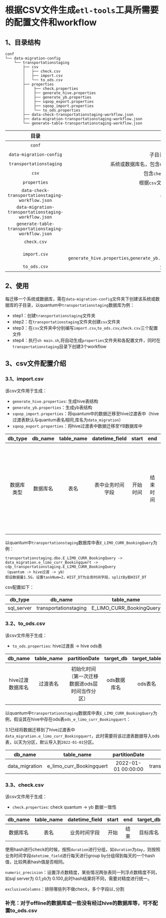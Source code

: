 # 根据CSV文件生成`etl-tools`工具所需要的配置文件和workflow

## 1、目录结构
```
conf
└── data-migration-config
    └── transportationstaging
        ├── csv
        │   ├── check.csv
        │   ├── import.csv
        │   └── to_ods.csv
        ├── properties
        │    ├── check.properties
        │    ├── generate_hive.properties
        │    ├── generate_yb.properties
        │    ├── sqoop_export.properties
        │    ├── sqoop_import.properties
        │    └── to_ods.properties
        ├── data-check-transportationstaging-workflow.json
        ├── data-migration-transportationstaging-workflow.json
        └── generate-table-transportationstaging-workflow.json
```
| 目录 | 说明 |
| :----: | :----: |
| `conf` | 配置信息根目录 |
| `data-migration-config` | 子目录包含个系统或数据库文件夹 |
| `transportationstaging` | 系统或数据库名，包含csv配置信息和生成的properties以及workflow|
| `csv` | 包含`check.csv`,`import.csv`,`to_ods.csv`|
| `properties` | 根据`csv`文件夹下的csv文件生成的配置文件|
| `data-check-transportationstaging-workflow.json` | data check的workflow|
| `data-migration-transportationstaging-workflow.json` | 数据迁移的workflow|
| `generate-table-transportationstaging-workflow.json` | 生成表结构的workflow|
| `check.csv` | 生成`check.properties`|
| `import.csv` | 生成`generate_hive.properties`,`generate_yb.properties`,`sqoop_export.properties`,`sqoop_import.properties`|
| `to_ods.csv` | 生成`to_ods.properties`|

## 2、使用

每迁移一个系统或数据库，需在`data-migration-config`文件夹下创建该系统或数据库的子目录，以quantum中`transportationstaging`数据库为例：

- step1：创建`transportationstaging`文件夹
- step2：在`transportationstaging`文件夹创建`csv`文件夹
- step3：在`csv`文件夹中分别编写`import.csv`,`to_ods.csv`,`check.csv`三个配置文件
- step4：执行`sh main.sh`,将自动生成`properties`文件夹和各配置文件，同时在`transportationstaging`目录下创建3个workflow

## 3、csv文件配置介绍

### 3.1、import.csv
该csv文件用于生成：

- `generate_hive.properties`: 生成hive表结构
- `generate_yb.properties`：生成yb表结构
- `sqoop_import.properties`：将quantum中的数据迁移至hive过渡表中（hive过渡表默认与quantum表名相同,库名为`data_migration`）
- `sqoop_export.properties`：将hive过渡表中数据迁移至YB数据库中

|db_type|db_name|table_name|datetime_field|start|end|target_db|target_table|taskNum|splitBy|
| :----:| :----: | :----: | :----: | :----: | :----: | :----: | :----: | :----: | :----: |
|数据库类型|数据库名|表名|表中业务时间字段|开始时间|结束时间|目标数据库（yb）|目标表|map节点数量（根据表数据量设置，大致关系为1g对应一个map）|数据切分字段（主键或索引（业务时间索引等），都无可取业务时间字段）|
以quantum中`transportationstaging`数据库中表`E_LIMO_CURR_BookingQuery`为例：

```
transportationstaging.dbo.E_LIMO_CURR_BookingQuery -> data_migration.e_limo_curr_Bookingquert -> cdp_transportationstaging.E_LIMO_CURR_BookingQuery
（quantum -> hive过渡 -> yb）
假设数据量1.5G，设置taskNum=2，HIST_DT为业务时间字段，splitBy取HIST_DT
```
csv配置如下：

|db_type|db_name|table_name|datetime_field|start|end|target_db|target_table|taskNum|splitBy|
| :----:| :----: | :----: | :----: | :----: | :----: | :----: | :----: | :----: | :----: |
|sql_server|transportationstaging|E_LIMO_CURR_BookingQuery|NULL|NULL|NULL|cdp_transportationstaging|E_LIMO_CURR_BookingQuery|2|HIST_DT|

### 3.2、to_ods.csv
该csv文件用于生成：

- `to_ods.properties`: hive过渡表 -> hive ods表

|db_name|table_name|partitionDate|target_db|target_table|partition|derivedColumn|
| :----: | :----: | :----: | :----: | :----: | :----: | :----: |
|hive过渡数据库名|过渡表名|初始化时间（第一次迁移数据进ods层时间当作分区）|ods数据库名|ods表名|分区粒度day/hour，或者传入自定义分区，同时传入分区值，如year='2021',month='02',day='01'|派生列信息，可指定列值，如 'applicationId_10001' as \`job_id\`,'migrate_to_ods' as \`job_name\`|

以quantum中`transportationstaging`数据库中表`E_LIMO_CURR_BookingQuery`为例，假设其在hive中存在ods表`ods_e_limo_curr_Bookingquert`：

3.1已经将数据迁移到了hive过渡表中`data_migration.e_limo_curr_Bookingquert`，此时需要将该过渡表数据导入ods表，以天为分区，默认导入到`2022-01-01`分区。

|db_name|table_name|partitionDate|target_db|target_table|partition|derivedColumn|
| :----: | :----: | :----: | :----: | :----: | :----: | :----: | 
|data_migration|e_limo_curr_Bookingquert|2022-01-01 00:00:00|transportationstaging|ods_e_limo_curr_Bookingquert|day|NULL|

### 3.3、check.csv
该csv文件用于生成：

- `check.properties`: check quantum -> yb 数据一致性

|db_name|table_name|datetime_field|start|end|target_db|target_table|duration|numeric_precision|exclusiveColumns|
| :----: | :----: | :----: | :----: | :----: | :----: | :----: | :----: | :----: | :----: | 
|数据库名|表名|业务时间字段|开始|结束|目标库名|目标表名|间隔|浮点数精度|排除列|

使用hash进行check的时候，按照`duration`进行分组，如`duration`为`day`，则按照业务时间字段`datetime_field`进行每天进行group by分组得到每天的一个hash值，比较两表hash值是否相同。

`numeric_precision`：设置浮点数精度，某些情况两张表同一列浮点数精度不同，如sql server为 0.1,yb为 0.100,此时hash结果将不同，需要对精度进行统一。

`exclusiveColumns`：排除哪些列不做check，多个字段以`,`分割

### 补充：对于offline的数据库或一些没有经过hive的数据库等，可不配置to_ods.csv